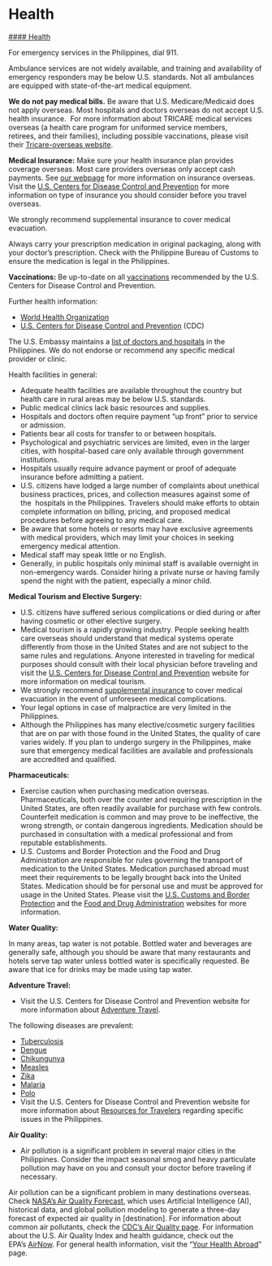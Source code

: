 # Health

[#### Health](javascript:void(0); "Health")

For emergency services in the Philippines, dial 911.

Ambulance services are not widely available, and training and availability of emergency responders may be below U.S. standards. Not all ambulances are equipped with state-of-the-art medical equipment.

**We do not pay medical bills.** Be aware that U.S. Medicare/Medicaid does not apply overseas. Most hospitals and doctors overseas do not accept U.S. health insurance.  For more information about TRICARE medical services overseas (a health care program for uniformed service members, retirees, and their families), including possible vaccinations, please visit their [Tricare-overseas website](https://www.tricare-overseas.com/).

**Medical Insurance:** Make sure your health insurance plan provides coverage overseas. Most care providers overseas only accept cash payments. See [our webpage](https://travel.state.gov/content/travel/en/international-travel/before-you-go/your-health-abroad/Insurance_Coverage_Overseas.html) for more information on insurance overseas. Visit the [U.S. Centers for Disease Control and Prevention](https://www.cdc.gov/) for more information on type of insurance you should consider before you travel overseas.

We strongly recommend supplemental insurance to cover medical evacuation.

Always carry your prescription medication in original packaging, along with your doctor’s prescription. Check with the Philippine Bureau of Customs to ensure the medication is legal in the Philippines.

**Vaccinations:** Be up-to-date on all [vaccinations](https://wwwnc.cdc.gov/travel/destinations/traveler/none/philippines) recommended by the U.S. Centers for Disease Control and Prevention.

Further health information:

* [World Health Organization](https://www.who.int/)
* [U.S. Centers for Disease Control and Prevention](https://www.cdc.gov/) (CDC)

The U.S. Embassy maintains a [list of doctors and hospitals](https://ph.usembassy.gov/hospitals-and-medical-facilities-in-the-philippines/?_ga=2.27269948.1618084337.1685063387-685343346.1685063386) in the Philippines. We do not endorse or recommend any specific medical provider or clinic.

Health facilities in general:

* Adequate health facilities are available throughout the country but health care in rural areas may be below U.S. standards.
* Public medical clinics lack basic resources and supplies.
* Hospitals and doctors often require payment “up front” prior to service or admission.
* Patients bear all costs for transfer to or between hospitals.
* Psychological and psychiatric services are limited, even in the larger cities, with hospital-based care only available through government institutions.
* Hospitals usually require advance payment or proof of adequate insurance before admitting a patient.
* U.S. citizens have lodged a large number of complaints about unethical business practices, prices, and collection measures against some of the  hospitals in the Philippines. Travelers should make efforts to obtain complete information on billing, pricing, and proposed medical procedures before agreeing to any medical care.
* Be aware that some hotels or resorts may have exclusive agreements with medical providers, which may limit your choices in seeking emergency medical attention.
* Medical staff may speak little or no English.
* Generally, in public hospitals only minimal staff is available overnight in non-emergency wards. Consider hiring a private nurse or having family spend the night with the patient, especially a minor child.

**Medical Tourism and Elective Surgery:**

* U.S. citizens have suffered serious complications or died during or after having cosmetic or other elective surgery.
* Medical tourism is a rapidly growing industry. People seeking health care overseas should understand that medical systems operate differently from those in the United States and are not subject to the same rules and regulations. Anyone interested in traveling for medical purposes should consult with their local physician before traveling and visit the [U.S. Centers for Disease Control and Prevention](https://www.cdc.gov/) website for more information on medical tourism.
* We strongly recommend [supplemental insurance](https://travel.state.gov/content/travel/en/international-travel/before-you-go/your-health-abroad/Insurance_Coverage_Overseas.html) to cover medical evacuation in the event of unforeseen medical complications.
* Your legal options in case of malpractice are very limited in the Philippines.
* Although the Philippines has many elective/cosmetic surgery facilities that are on par with those found in the United States, the quality of care varies widely. If you plan to undergo surgery in the Philippines, make sure that emergency medical facilities are available and professionals are accredited and qualified.

**Pharmaceuticals:**

* Exercise caution when purchasing medication overseas. Pharmaceuticals, both over the counter and requiring prescription in the United States, are often readily available for purchase with few controls. Counterfeit medication is common and may prove to be ineffective, the wrong strength, or contain dangerous ingredients. Medication should be purchased in consultation with a medical professional and from reputable establishments.
* U.S. Customs and Border Protection and the Food and Drug Administration are responsible for rules governing the transport of medication to the United States. Medication purchased abroad must meet their requirements to be legally brought back into the United States. Medication should be for personal use and must be approved for usage in the United States. Please visit the [U.S. Customs and Border Protection](https://www.cbp.gov/) and the [Food and Drug Administration](https://www.fda.gov/) websites for more information.

**Water Quality:**

In many areas, tap water is not potable. Bottled water and beverages are generally safe, although you should be aware that many restaurants and hotels serve tap water unless bottled water is specifically requested. Be aware that ice for drinks may be made using tap water.

**Adventure Travel:**

* Visit the U.S. Centers for Disease Control and Prevention website for more information about [Adventure Travel](https://wwwnc.cdc.gov/travel/page/adventure).

The following diseases are prevalent:

* [Tuberculosis](https://www.cdc.gov/tb/)
* [Dengue](https://www.cdc.gov/dengue/index.html)
* [Chikungunya](https://www.cdc.gov/chikungunya/)
* [Measles](https://www.cdc.gov/measles/)
* [Zika](https://www.cdc.gov/zika/)
* [Malaria](https://www.cdc.gov/parasites/malaria/index.html)
* [Polo](https://www.cdc.gov/polio/)
* Visit the U.S. Centers for Disease Control and Prevention website for more information about [Resources for Travelers](https://wwwnc.cdc.gov/travel/destinations/traveler/none/philippines) regarding specific issues in the Philippines.

**Air Quality:**

* Air pollution is a significant problem in several major cities in the Philippines. Consider the impact seasonal smog and heavy particulate pollution may have on you and consult your doctor before traveling if necessary.

Air pollution can be a significant problem in many destinations overseas. Check [NASA’s Air Quality Forecast](https://aeronet.gsfc.nasa.gov/new_web/aqforecast), which uses Artificial Intelligence (AI), historical data, and global pollution modeling to generate a three-day forecast of expected air quality in [destination]. For information about common air pollutants, check the [CDC’s Air Quality page](https://www.cdc.gov/air-quality/pollutants/). For information about the U.S. Air Quality Index and health guidance, check out the EPA’s [AirNow](https://www.airnow.gov/aqi/aqi-basics/). For general health information, visit the “[Your Health Abroad](https://travel.state.gov/content/travel/en/international-travel/before-you-go/your-health-abroad.html)” page.